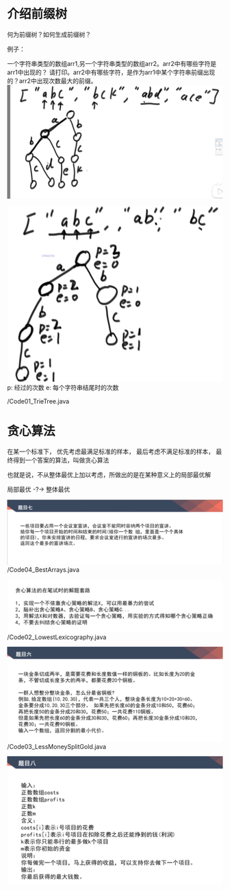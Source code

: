 # 介绍前缀树

何为前缀树？如何生成前缀树？

例子：

一个字符串类型的数组arr1,另一个字符串类型的数组arr2。arr2中有哪些字符是arr1中出现的？
请打印。arr2中有哪些字符，是作为arr1中某个字符串前缀出现的？arr2中出现次数最大的前缀。
![前缀树](image.png)

![前缀树 节点信息](image-1.png)
p: 经过的次数
e: 每个字符串结尾时的次数  

/Code01_TrieTree.java

# 贪心算法

在某一个标准下， 优先考虑最满足标准的样本， 最后考虑不满足标准的样本， 最终得到一个答案的算法，叫做贪心算法

也就是说，不从整体最优上加以考虑，所做出的是在某种意义上的局部最优解

局部最优 -?-> 整体最优

![Alt text](image-2.png)
/Code04_BestArrays.java

![Alt text](image-3.png)
/Code02_LowestLexicography.java

![Alt text](image-4.png)
/Code03_LessMoneySplitGold.java

![Alt text](image-5.png)
